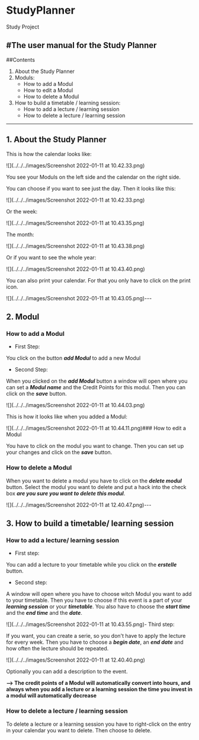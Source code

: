 # StudyPlanner
Study Project

#The user manual for the Study Planner
---
##Contents
1. About the Study Planner
2. Moduls:
   * How to add a Modul
   * How to edit a Modul
   * How to delete a Modul 
3. How to build a timetable / learning session:
   * How to add a lecture / learning session
   * How to delete a lecture / learning session

---
## 1. About the Study Planner


This is how  the calendar looks like:

![](../../../images/Screenshot 2022-01-11 at 10.42.33.png)

You see your Moduls on the left side and the calendar on the right side. 

You can choose if you want to see just the day. Then it looks like this:

![](../../../images/Screenshot 2022-01-11 at 10.42.33.png)

Or the week:

![](../../../images/Screenshot 2022-01-11 at 10.43.35.png)

The month:

![](../../../images/Screenshot 2022-01-11 at 10.43.38.png)

Or if you want to see the whole year:

![](../../../images/Screenshot 2022-01-11 at 10.43.40.png)

You can also print your calendar. For that you only have to click on the 
print icon.

![](../../../images/Screenshot 2022-01-11 at 10.43.05.png)---
## 2. Modul
### How to add a Modul
- First Step:

You click on the button **_add Modul_** to add a new Modul

- Second Step:

When you clicked on the **_add Modul_** button a window will open 
where you can set a ***Modul name*** and the Credit Points for this modul.
Then you can click on the ***save*** button.

![](../../../images/Screenshot 2022-01-11 at 10.44.03.png)

This is how it looks like when you added a Modul:

![](../../../images/Screenshot 2022-01-11 at 10.44.11.png)### How to edit a Modul

You have to click on the modul you want to change. Then you can set up your changes and click on the 
***save*** button.

### How to delete a Modul

When you want to delete a modul you have to click on the ***delete modul*** button. Select the
modul you want to delete and put a hack into the check box ***are you sure you want to delete this modul***.

![](../../../images/Screenshot 2022-01-11 at 12.40.47.png)---
## 3. How to build a timetable/ learning session
### How to add a lecture/ learning session
- First step:

You can add a lecture to your timetable while you click on the ***erstelle***
button.

- Second step:

A window will open where you have to choose witch Modul you want to add to your 
timetable. 
Then you have to choose if this event is a part of your ***learning session*** 
or your ***timetable***. 
You also have to choose the ***start time*** and the ***end time*** and the ***date***.

![](../../../images/Screenshot 2022-01-11 at 10.43.55.png)- Third step:

If you want, you can create a serie, so you don't have to apply the lecture for every week.
Then you have to choose a ***begin date***, an ***end date*** and how often the lecture 
should be repeated.

![](../../../images/Screenshot 2022-01-11 at 12.40.40.png)

Optionally you can add a description to the event.

**--> The credit points of a Modul will automatically convert into hours, and always 
when you add a lecture or a learning session the time you invest in a modul will automatically 
decrease**
### How to delete a lecture / learning session

To delete a lecture or a learning session you have to right-click on the entry in
your calendar you want to delete. Then choose to delete.
